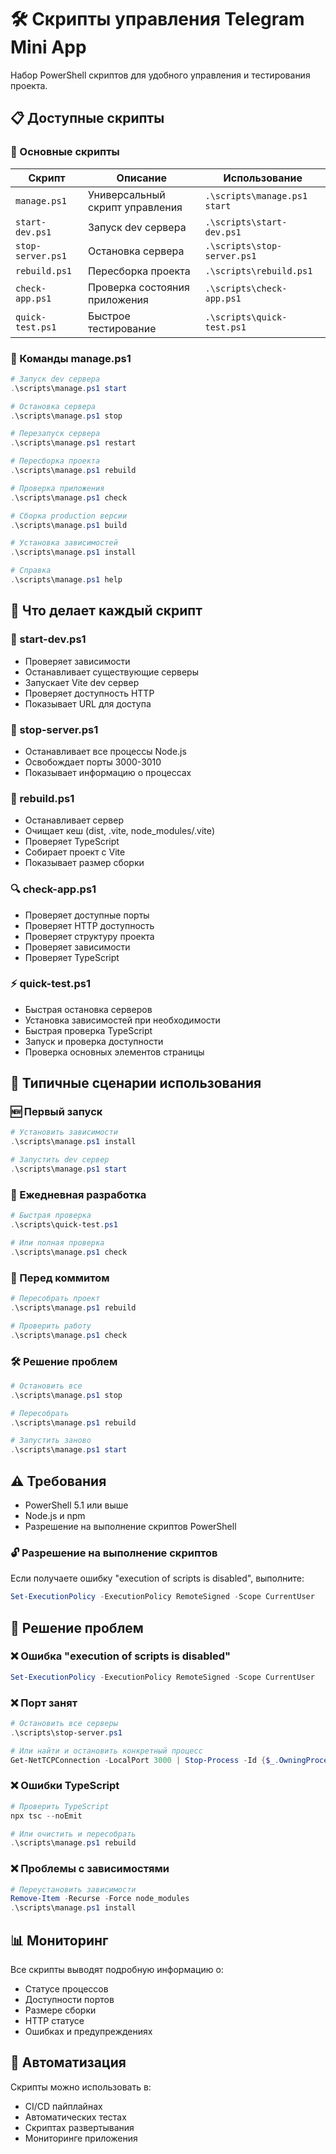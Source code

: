 # 🛠️ Скрипты управления Telegram Mini App

Набор PowerShell скриптов для удобного управления и тестирования проекта.

## 📋 Доступные скрипты

### 🚀 Основные скрипты

| Скрипт | Описание | Использование |
|--------|----------|---------------|
| `manage.ps1` | Универсальный скрипт управления | `.\scripts\manage.ps1 start` |
| `start-dev.ps1` | Запуск dev сервера | `.\scripts\start-dev.ps1` |
| `stop-server.ps1` | Остановка сервера | `.\scripts\stop-server.ps1` |
| `rebuild.ps1` | Пересборка проекта | `.\scripts\rebuild.ps1` |
| `check-app.ps1` | Проверка состояния приложения | `.\scripts\check-app.ps1` |
| `quick-test.ps1` | Быстрое тестирование | `.\scripts\quick-test.ps1` |

### 🎯 Команды manage.ps1

```powershell
# Запуск dev сервера
.\scripts\manage.ps1 start

# Остановка сервера
.\scripts\manage.ps1 stop

# Перезапуск сервера
.\scripts\manage.ps1 restart

# Пересборка проекта
.\scripts\manage.ps1 rebuild

# Проверка приложения
.\scripts\manage.ps1 check

# Сборка production версии
.\scripts\manage.ps1 build

# Установка зависимостей
.\scripts\manage.ps1 install

# Справка
.\scripts\manage.ps1 help
```

## 🔧 Что делает каждый скрипт

### 🚀 start-dev.ps1
- Проверяет зависимости
- Останавливает существующие серверы
- Запускает Vite dev сервер
- Проверяет доступность HTTP
- Показывает URL для доступа

### 🛑 stop-server.ps1
- Останавливает все процессы Node.js
- Освобождает порты 3000-3010
- Показывает информацию о процессах

### 🔨 rebuild.ps1
- Останавливает сервер
- Очищает кеш (dist, .vite, node_modules/.vite)
- Проверяет TypeScript
- Собирает проект с Vite
- Показывает размер сборки

### 🔍 check-app.ps1
- Проверяет доступные порты
- Проверяет HTTP доступность
- Проверяет структуру проекта
- Проверяет зависимости
- Проверяет TypeScript

### ⚡ quick-test.ps1
- Быстрая остановка серверов
- Установка зависимостей при необходимости
- Быстрая проверка TypeScript
- Запуск и проверка доступности
- Проверка основных элементов страницы

## 🎯 Типичные сценарии использования

### 🆕 Первый запуск
```powershell
# Установить зависимости
.\scripts\manage.ps1 install

# Запустить dev сервер
.\scripts\manage.ps1 start
```

### 🔄 Ежедневная разработка
```powershell
# Быстрая проверка
.\scripts\quick-test.ps1

# Или полная проверка
.\scripts\manage.ps1 check
```

### 🚀 Перед коммитом
```powershell
# Пересобрать проект
.\scripts\manage.ps1 rebuild

# Проверить работу
.\scripts\manage.ps1 check
```

### 🛠️ Решение проблем
```powershell
# Остановить все
.\scripts\manage.ps1 stop

# Пересобрать
.\scripts\manage.ps1 rebuild

# Запустить заново
.\scripts\manage.ps1 start
```

## ⚠️ Требования

- PowerShell 5.1 или выше
- Node.js и npm
- Разрешение на выполнение скриптов PowerShell

### 🔓 Разрешение на выполнение скриптов

Если получаете ошибку "execution of scripts is disabled", выполните:

```powershell
Set-ExecutionPolicy -ExecutionPolicy RemoteSigned -Scope CurrentUser
```

## 🐛 Решение проблем

### ❌ Ошибка "execution of scripts is disabled"
```powershell
Set-ExecutionPolicy -ExecutionPolicy RemoteSigned -Scope CurrentUser
```

### ❌ Порт занят
```powershell
# Остановить все серверы
.\scripts\stop-server.ps1

# Или найти и остановить конкретный процесс
Get-NetTCPConnection -LocalPort 3000 | Stop-Process -Id {$_.OwningProcess} -Force
```

### ❌ Ошибки TypeScript
```powershell
# Проверить TypeScript
npx tsc --noEmit

# Или очистить и пересобрать
.\scripts\manage.ps1 rebuild
```

### ❌ Проблемы с зависимостями
```powershell
# Переустановить зависимости
Remove-Item -Recurse -Force node_modules
.\scripts\manage.ps1 install
```

## 📊 Мониторинг

Все скрипты выводят подробную информацию о:
- Статусе процессов
- Доступности портов
- Размере сборки
- HTTP статусе
- Ошибках и предупреждениях

## 🎯 Автоматизация

Скрипты можно использовать в:
- CI/CD пайплайнах
- Автоматических тестах
- Скриптах развертывания
- Мониторинге приложения
